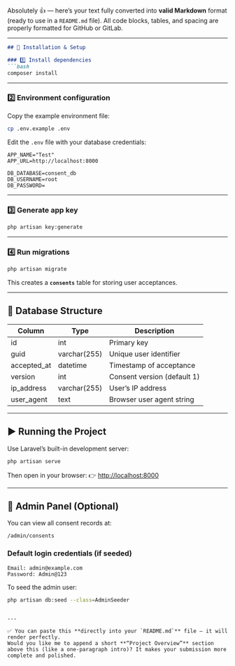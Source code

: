 Absolutely 👍 — here’s your text fully converted into **valid Markdown** format (ready to use in a `README.md` file).
All code blocks, tables, and spacing are properly formatted for GitHub or GitLab.

---

````markdown
## 🧩 Installation & Setup

### 1️⃣ Install dependencies
```bash
composer install
````

---

### 2️⃣ Environment configuration

Copy the example environment file:

```bash
cp .env.example .env
```

Edit the `.env` file with your database credentials:

```env
APP_NAME="Test"
APP_URL=http://localhost:8000

DB_DATABASE=consent_db
DB_USERNAME=root
DB_PASSWORD=
```

---

### 3️⃣ Generate app key

```bash
php artisan key:generate
```

---

### 4️⃣ Run migrations

```bash
php artisan migrate
```

This creates a **`consents`** table for storing user acceptances.

---

## 🧱 Database Structure

| Column      | Type         | Description                 |
| ----------- | ------------ | --------------------------- |
| id          | int          | Primary key                 |
| guid        | varchar(255) | Unique user identifier      |
| accepted_at | datetime     | Timestamp of acceptance     |
| version     | int          | Consent version (default 1) |
| ip_address  | varchar(255) | User’s IP address           |
| user_agent  | text         | Browser user agent string   |

---

## ▶️ Running the Project

Use Laravel’s built-in development server:

```bash
php artisan serve
```

Then open in your browser:
👉 [http://localhost:8000](http://localhost:8000)

---

## 🔐 Admin Panel (Optional)

You can view all consent records at:

```
/admin/consents
```

### Default login credentials (if seeded)

```
Email: admin@example.com  
Password: Admin@123
```

To seed the admin user:

```bash
php artisan db:seed --class=AdminSeeder
```

```

---

✅ You can paste this **directly into your `README.md`** file — it will render perfectly.  
Would you like me to append a short **“Project Overview”** section above this (like a one-paragraph intro)? It makes your submission more complete and polished.
```
